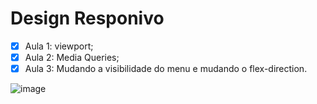 #  Design Responivo
- [x] Aula 1: viewport;
- [x] Aula 2: Media Queries;
- [x] Aula 3: Mudando a visibilidade do menu e mudando o flex-direction.

![image](https://user-images.githubusercontent.com/89926211/147607495-4f8c95e4-c4d5-4496-96a0-5db5195d08bd.png)
